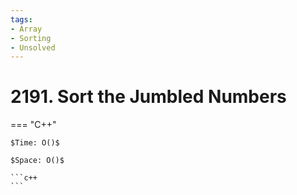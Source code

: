 ```yaml
---
tags:
- Array
- Sorting
- Unsolved
---
```



# 2191. Sort the Jumbled Numbers

=== "C++"

    $Time: O()$

    $Space: O()$

    ```c++
    ```